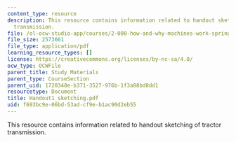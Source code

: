 ```yaml
---
content_type: resource
description: This resource contains information related to handout sketching of tractor
  transmission.
file: /ol-ocw-studio-app/courses/2-000-how-and-why-machines-work-spring-2002/f693bc9e06bd53adcf9eb1ac90d2eb55_Handout1_sketching.pdf
file_size: 2573661
file_type: application/pdf
learning_resource_types: []
license: https://creativecommons.org/licenses/by-nc-sa/4.0/
ocw_type: OCWFile
parent_title: Study Materials
parent_type: CourseSection
parent_uid: 1720348e-b371-3527-976b-1f3a88bd8dd1
resourcetype: Document
title: Handout1_sketching.pdf
uid: f693bc9e-06bd-53ad-cf9e-b1ac90d2eb55
---
```

This resource contains information related to handout sketching of tractor transmission.
